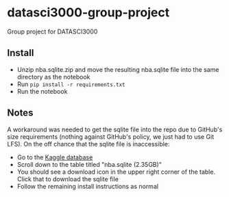 # datasci3000-group-project

Group project for DATASCI3000

## Install

- Unzip nba.sqlite.zip and move the resulting nba.sqlite file into the same directory as the notebook
- Run ```pip install -r requirements.txt```
- Run the notebook

## Notes

A workaround was needed to get the sqlite file into the repo due to GitHub's size requirements (nothing against GitHub's policy, we just had to use Git LFS). On the off chance that the sqlite file is inaccessible:

- Go to the [Kaggle database](https://www.kaggle.com/datasets/wyattowalsh/basketball?resource=download)
- Scroll down to the table titled "nba.sqlite (2.35GB)" 
- You should see a download icon in the upper right corner of the table. Click that to download the sqlite file
- Follow the remaining install instructions as normal
